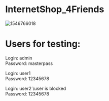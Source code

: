 # InternetShop_4Friends
![1546766018](https://user-images.githubusercontent.com/96177236/152158313-d7952337-cb72-4694-a1d7-e5aac18b395c.jpg)
# Users for testing:

Login: admin   
Password: masterpass

Login: user1   
Password: 12345678

Login: user2  \\user is blocked   
Password: 12345678
